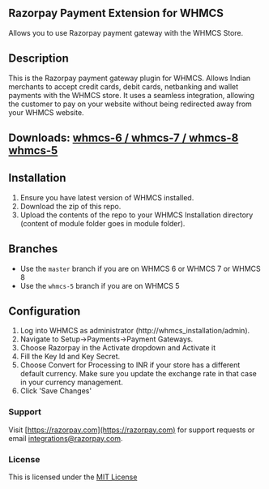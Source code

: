 ## Razorpay Payment Extension for WHMCS

Allows you to use Razorpay payment gateway with the WHMCS Store.

## Description

​This is the Razorpay payment gateway plugin for WHMCS. Allows Indian merchants to accept credit cards, debit cards, netbanking and wallet payments with the WHMCS store. It uses a seamless integration, allowing the customer to pay on your website without being redirected away from your WHMCS website.

## Downloads: [whmcs-6 / whmcs-7 / whmcs-8][6] [whmcs-5][5]

## Installation

1. Ensure you have latest version of WHMCS installed.
2. Download the zip of this repo.
3. Upload the contents of the repo to your WHMCS Installation directory (content of module folder goes in module folder).

## Branches

 - Use the `master` branch if you are on WHMCS 6 or WHMCS 7 or WHMCS 8
 - Use the `whmcs-5` branch if you are on WHMCS 5

## Configuration

1. Log into WHMCS as administrator (http://whmcs_installation/admin).
2. Navigate to Setup->Payments->Payment Gateways.
3. Choose Razorpay in the Activate dropdown and Activate it
4. Fill the Key Id and Key Secret.
5. Choose Convert for Processing to INR if your store has a different default currency. Make sure you update the exchange rate in that case in your currency management.
6. Click 'Save Changes'

### Support

Visit [https://razorpay.com](https://razorpay.com) for support requests or email <integrations@razorpay.com>.

### License

This is licensed under the [MIT License][mit]

[mit]: https://opensource.org/licenses/MIT
[6]: https://github.com/razorpay/razorpay-whmcs/releases/tag/2.2.0
[5]: https://github.com/razorpay/razorpay-whmcs/releases/tag/v1.0.3
